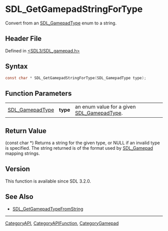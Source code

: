 # SDL_GetGamepadStringForType

Convert from an [SDL_GamepadType](SDL_GamepadType) enum to a string.

## Header File

Defined in [<SDL3/SDL_gamepad.h>](https://github.com/libsdl-org/SDL/blob/main/include/SDL3/SDL_gamepad.h)

## Syntax

```c
const char * SDL_GetGamepadStringForType(SDL_GamepadType type);
```

## Function Parameters

|                                    |          |                                                               |
| ---------------------------------- | -------- | ------------------------------------------------------------- |
| [SDL_GamepadType](SDL_GamepadType) | **type** | an enum value for a given [SDL_GamepadType](SDL_GamepadType). |

## Return Value

(const char *) Returns a string for the given type, or NULL if an invalid
type is specified. The string returned is of the format used by
[SDL_Gamepad](SDL_Gamepad) mapping strings.

## Version

This function is available since SDL 3.2.0.

## See Also

- [SDL_GetGamepadTypeFromString](SDL_GetGamepadTypeFromString)

----
[CategoryAPI](CategoryAPI), [CategoryAPIFunction](CategoryAPIFunction), [CategoryGamepad](CategoryGamepad)

